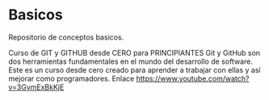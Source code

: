 # Basicos
Repositorio de conceptos basicos.

Curso de GIT y GITHUB desde CERO para PRINCIPIANTES
Git y GitHub son dos herramientas fundamentales en el mundo del desarrollo de software. Este es un curso desde cero creado para aprender a trabajar con ellas y así mejorar como programadores.
Enlace
https://www.youtube.com/watch?v=3GymExBkKjE

